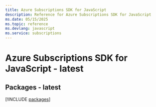 ```yaml
---
title: Azure Subscriptions SDK for JavaScript
description: Reference for Azure Subscriptions SDK for JavaScript
ms.date: 05/15/2025
ms.topic: reference
ms.devlang: javascript
ms.service: subscriptions
---
```

# Azure Subscriptions SDK for JavaScript - latest
## Packages - latest
[!INCLUDE [packages](subscriptions-index.md)]